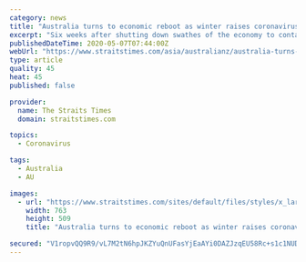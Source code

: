 ```yaml
---
category: news
title: "Australia turns to economic reboot as winter raises coronavirus fears"
excerpt: "Six weeks after shutting down swathes of the economy to contain the coronavirus, Australia is preparing to relax its lockdown on Friday (May 8). There could be a cost - new clusters of infections just as the southern hemisphere heads into winter."
publishedDateTime: 2020-05-07T07:44:00Z
webUrl: "https://www.straitstimes.com/asia/australianz/australia-turns-to-economic-reboot-as-winter-raises-coronavirus-fears"
type: article
quality: 45
heat: 45
published: false

provider:
  name: The Straits Times
  domain: straitstimes.com

topics:
  - Coronavirus

tags:
  - Australia
  - AU

images:
  - url: "https://www.straitstimes.com/sites/default/files/styles/x_large/public/articles/2020/05/07/ym-aus-070520.jpg?itok=lNDVNf41"
    width: 763
    height: 509
    title: "Australia turns to economic reboot as winter raises coronavirus fears"

secured: "V1ropvQQ9R9/vL7M2tN6hpJKZYuQnUFasYjEaAYi0DAZJzqEU58Rc+s1c1NUDjfAOp40384q2LFuNDtJEkxEyZ5jS17w17vs+TMNMpnreANK5SRTY8gW+jywpYnMjcGIxNhWanIdPCMUya7O70h+MsuGDZfKkdFxvvoaF45snt2wD9vMtaWRqxK4+FlOT8nFPtdeG1jfVH/ZiU4P2Sr7VnCrdeu6oafGABReDPdiPAZhkvwu1psfgp1eEGqokreHsWtHke2l+nmbhoel8AAT2b8bMBHAz8xf03XM5v7OfGe3UiYqqkdb23AnkVxPIqMC;z31X6GIyy0ZROkZD/K+oug=="
---
```


